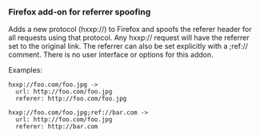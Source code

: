 ### Firefox add-on for referrer spoofing

Adds a new protocol (hxxp://) to Firefox and spoofs the referer header
for all requests using that protocol. Any hxxp:// request will have
the referrer set to the original link. The referrer can also be set
explicitly with a ;ref:// comment. There is no user interface or
options for this addon.

Examples:

    hxxp://foo.com/foo.jpg -> 
      url: http://foo.com/foo.jpg
      referer: http://foo.com/foo.jpg

    hxxp://foo.com/foo.jpg;ref://bar.com ->
      url: http://foo.com/foo.jpg
      referer: http://bar.com
